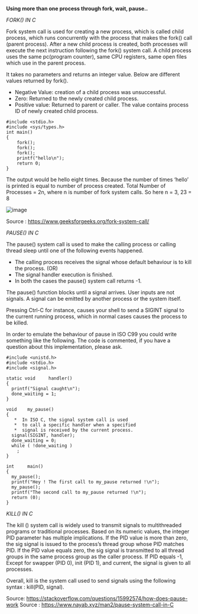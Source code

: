 **Using more than one process through fork, wait, pause..**

*FORK() IN C*

Fork system call is used for creating a new process, which is called child process, which runs concurrently with the process that makes the fork() call (parent process). After a new child process is created, both processes will execute the next instruction following the fork() system call. A child process uses the same pc(program counter), same CPU registers, same open files which use in the parent process.

It takes no parameters and returns an integer value. Below are different values returned by fork().

- Negative Value: creation of a child process was unsuccessful.  
- Zero: Returned to the newly created child process.  
- Positive value: Returned to parent or caller. The value contains process ID of newly created child process.  

```
#include <stdio.h>
#include <sys/types.h>
int main()
{
    fork();
    fork();
    fork();
    printf("hello\n");
    return 0;
}
```

The output would be hello eight times. Because the number of times ‘hello’ is printed is equal to number of process created. Total Number of Processes = 2n, where n is number of fork system calls. So here n = 3, 23 = 8

![image](https://user-images.githubusercontent.com/113340699/209313192-72331a5c-88ad-4ded-a2c2-63c9aa83db6f.png)

Source : https://www.geeksforgeeks.org/fork-system-call/

*PAUSE() IN C*

The pause() system call is used to make the calling process or calling thread sleep until one of the following events happened.

- The calling process receives the signal whose default behaviour is to kill the process. (OR)  
- The signal handler execution is finished.  
- In both the cases the pause() system call returns -1.  

The pause() function blocks until a signal arrives. User inputs are not signals. A signal can be emitted by another process or the system itself.

Pressing Ctrl-C for instance, causes your shell to send a SIGINT signal to the current running process, which in normal cases causes the process to be killed.

In order to emulate the behaviour of pause in ISO C99 you could write something like the following. The code is commented, if you have a question about this implementation, please ask.

```
#include <unistd.h>
#include <stdio.h>
#include <signal.h>

static void     handler()
{
  printf("Signal caught\n");
  done_waiting = 1;
}

void    my_pause()
{
   *  In ISO C, the signal system call is used
   *  to call a specific handler when a specified
   *  signal is received by the current process.
  signal(SIGINT, handler);
  done_waiting = 0;
  while ( !done_waiting )
    ;
}

int     main()
{
  my_pause();
  printf("Hey ! The first call to my_pause returned !\n");
  my_pause();
  printf("The second call to my_pause returned !\n");
  return (0);
}
```

*KILL() IN C*

The kill () system call is widely used to transmit signals to multithreaded programs or traditional processes. Based on its numeric values, the integer PID parameter has multiple implications. If the PID value is more than zero, the sig signal is issued to the process’s thread group whose PID matches PID. If the PID value equals zero, the sig signal is transmitted to all thread groups in the same process group as the caller process. If PID equals -1, Except for swapper (PID 0), init (PID 1), and current, the signal is given to all processes.

Overall, kill is the system call used to send signals using the following syntax : kill(PID, signal).


Source: https://stackoverflow.com/questions/15992574/how-does-pause-work
Source : https://www.nayab.xyz/man2/pause-system-call-in-C
